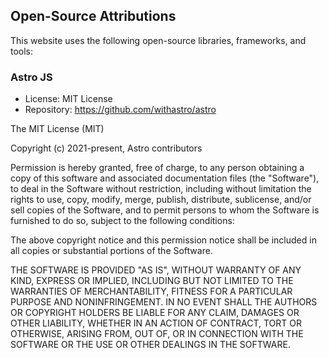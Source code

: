 ## Open-Source Attributions

This website uses the following open-source libraries, frameworks, and tools:

### Astro JS
- License: MIT License
- Repository: https://github.com/withastro/astro

The MIT License (MIT)

Copyright (c) 2021-present, Astro contributors

Permission is hereby granted, free of charge, to any person obtaining a copy of this software and associated documentation files (the "Software"), 
to deal in the Software without restriction, including without limitation the rights to use, copy, modify, merge, publish, distribute, sublicense, 
and/or sell copies of the Software, and to permit persons to whom the Software is furnished to do so, subject to the following conditions:

The above copyright notice and this permission notice shall be included in all copies or substantial portions of the Software.

THE SOFTWARE IS PROVIDED "AS IS", WITHOUT WARRANTY OF ANY KIND, EXPRESS OR IMPLIED, INCLUDING BUT NOT LIMITED TO THE WARRANTIES OF 
MERCHANTABILITY, FITNESS FOR A PARTICULAR PURPOSE AND NONINFRINGEMENT. IN NO EVENT SHALL THE AUTHORS OR COPYRIGHT HOLDERS BE LIABLE 
FOR ANY CLAIM, DAMAGES OR OTHER LIABILITY, WHETHER IN AN ACTION OF CONTRACT, TORT OR OTHERWISE, ARISING FROM, OUT OF, OR IN CONNECTION 
WITH THE SOFTWARE OR THE USE OR OTHER DEALINGS IN THE SOFTWARE.